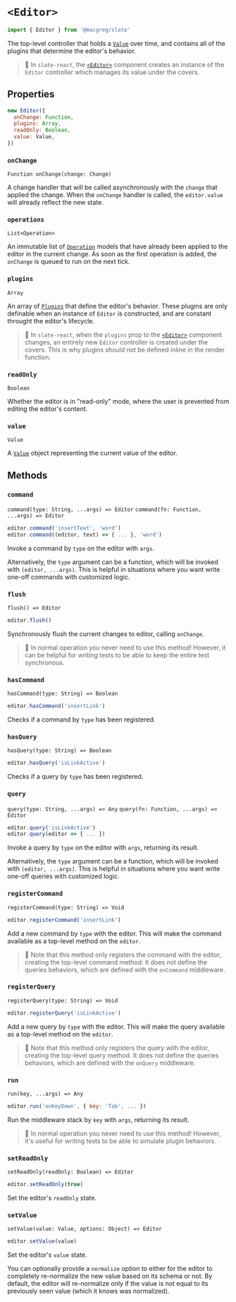 # `<Editor>`

```js
import { Editor } from '@macgreg/slate'
```

The top-level controller that holds a [`Value`](./value.md) over time, and contains all of the plugins that determine the editor's behavior.

> 🤖 In `slate-react`, the [`<Editor>`](../slate-react/editor.md) component creates an instance of the `Editor` controller which manages its value under the covers.

## Properties

```js
new Editor({
  onChange: Function,
  plugins: Array,
  readOnly: Boolean,
  value: Value,
})
```

### `onChange`

`Function onChange(change: Change)`

A change handler that will be called asynchronously with the `change` that applied the change. When the `onChange` handler is called, the `editor.value` will already reflect the new state.

### `operations`

`List<Operation>`

An immutable list of [`Operation`](./operation.md) models that have already been applied to the editor in the current change. As soon as the first operation is added, the `onChange` is queued to run on the next tick.

### `plugins`

`Array`

An array of [`Plugins`](./plugins.md) that define the editor's behavior. These plugins are only definable when an instance of `Editor` is constructed, and are constant throught the editor's lifecycle.

> 🤖 In `slate-react`, when the `plugins` prop to the [`<Editor>`](../slate-react/editor.md) component changes, an entirely new `Editor` controller is created under the covers. This is why plugins should not be defined inline in the render function.

### `readOnly`

`Boolean`

Whether the editor is in "read-only" mode, where the user is prevented from editing the editor's content.

### `value`

`Value`

A [`Value`](../slate/value.md) object representing the current value of the editor.

## Methods

### `command`

`command(type: String, ...args) => Editor`
`command(fn: Function, ...args) => Editor`

```js
editor.command('insertText', 'word')
editor.command((editor, text) => { ... }, 'word')
```

Invoke a command by `type` on the editor with `args`.

Alternatively, the `type` argument can be a function, which will be invoked with `(editor, ...args)`. This is helpful in situations where you want write one-off commands with customized logic.

### `flush`

`flush() => Editor`

```js
editor.flush()
```

Synchronously flush the current changes to editor, calling `onChange`.

> 🤖 In normal operation you never need to use this method! However, it can be helpful for writing tests to be able to keep the entire test synchronous.

### `hasCommand`

`hasCommand(type: String) => Boolean`

```js
editor.hasCommand('insertLink')
```

Checks if a command by `type` has been registered.

### `hasQuery`

`hasQuery(type: String) => Boolean`

```js
editor.hasQuery('isLinkActive')
```

Checks if a query by `type` has been registered.

### `query`

`query(type: String, ...args) => Any`
`query(fn: Function, ...args) => Editor`

```js
editor.query('isLinkActive')
editor.query(editor => { ... })
```

Invoke a query by `type` on the editor with `args`, returning its result.

Alternatively, the `type` argument can be a function, which will be invoked with `(editor, ...args)`. This is helpful in situations where you want write one-off queries with customized logic.

### `registerCommand`

`registerCommand(type: String) => Void`

```js
editor.registerCommand('insertLink')
```

Add a new command by `type` with the editor. This will make the command available as a top-level method on the `editor`.

> 🤖 Note that this method only registers the command with the editor, creating the top-level command method. It does not define the queries behaviors, which are defined with the `onCommand` middleware.

### `registerQuery`

`registerQuery(type: String) => Void`

```js
editor.registerQuery('isLinkActive')
```

Add a new query by `type` with the editor. This will make the query available as a top-level method on the `editor`.

> 🤖 Note that this method only registers the query with the editor, creating the top-level query method. It does not define the queries behaviors, which are defined with the `onQuery` middleware.

### `run`

`run(key, ...args) => Any`

```js
editor.run('onKeyDown', { key: 'Tab', ... })
```

Run the middleware stack by `key` with `args`, returning its result.

> 🤖 In normal operation you never need to use this method! However, it's useful for writing tests to be able to simulate plugin behaviors.

### `setReadOnly`

`setReadOnly(readOnly: Boolean) => Editor`

```js
editor.setReadOnly(true)
```

Set the editor's `readOnly` state.

### `setValue`

`setValue(value: Value, options: Object) => Editor`

```js
editor.setValue(value)
```

Set the editor's `value` state.

You can optionally provide a `normalize` option to either for the editor to completely re-normalize the new value based on its schema or not. By default, the editor will re-normalize only if the value is not equal to its previously seen value (which it knows was normalized).
